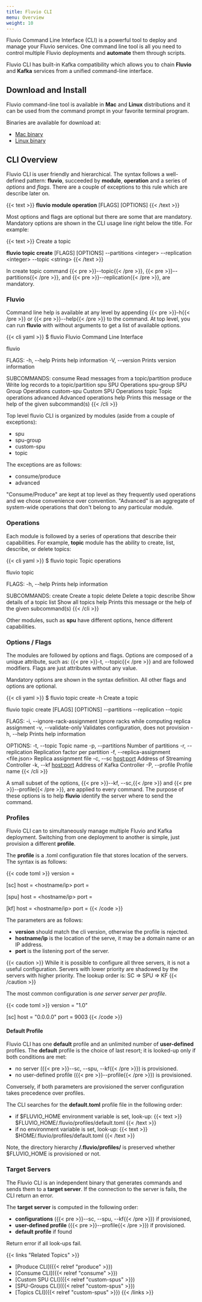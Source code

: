 ```yaml
---
title: Fluvio CLI
menu: Overview
weight: 10
---
```


Fluvio Command Line Interface (CLI) is a powerful tool to deploy and manage your Fluvio services. One command line tool is all you need to control multiple Fluvio deployments and __automate__ them through scripts.  

Fluvio CLI has built-in Kafka compatibility which allows you to chain  __Fluvio__ and __Kafka__ services from a unified command-line interface.

## Download and Install

Fluvio command-line tool is available in __Mac__ and __Linux__ distributions and it can be used from the command prompt in your favorite terminal program.  

Binaries are available for download at:

* [Mac binary](http://github.com/infinyon)
* [Linux binary](http://github.com/infinyon)


## CLI Overview

Fluvio CLI is user friendly and hierarchical. The syntax follows a well-defined pattern: __fluvio__, succeeded by __module__, __operation__ and a series of _options_ and _flags_. There are a couple of exceptions to this rule which are describe later on.


{{< text >}}
<strong>fluvio module operation</strong> [FLAGS] [OPTIONS]
{{< /text >}}

Most options and flags are optional but there are some that are mandatory. Mandatory options are shown in the CLI usage line right below the title. For example:

{{< text >}}
Create a topic

<strong>fluvio topic create</strong> [FLAGS] [OPTIONS] --partitions &lt;integer&gt; --replication &lt;integer&gt; --topic &lt;string&gt;
{{< /text >}}

In create topic command {{< pre >}}--topic{{< /pre >}}, {{< pre >}}--partitions{{< /pre >}}, and {{< pre >}}--replication{{< /pre >}}, are mandatory.

### Fluvio

Command line help is available at any level by appending {{< pre >}}-h{{< /pre >}} or {{< pre >}}--help{{< /pre >}} to the command. At top level, you can run __fluvio__ with without arguments to get a list of available options.

{{< cli yaml >}}
$ fluvio 
Fluvio Command Line Interface

fluvio <SUBCOMMAND>

FLAGS:
    -h, --help       Prints help information
    -V, --version    Prints version information

SUBCOMMANDS:
    consume       Read messages from a topic/partition
    produce       Write log records to a topic/partition
    spu           SPU Operations
    spu-group     SPU Group Operations
    custom-spu    Custom SPU Operations
    topic         Topic operations
    advanced      Advanced operations
    help          Prints this message or the help of the given subcommand(s)
{{< /cli >}}

Top level fluvio CLI is organized by modules (aside from a couple of exceptions):

* spu
* spu-group
* custom-spu
* topic

The exceptions are as follows:

* consume/produce
* advanced

"Consume/Produce" are kept at top level as they frequently used operations and we chose convenience over convention. "Advanced" is an aggregate of system-wide operations that don't belong to any particular module.

### Operations

Each module is followed by a series of operations that describe their capabilities. For example, __topic__ module has the ability to create, list, describe, or delete topics:

{{< cli yaml >}}
$ fluvio topic
Topic operations

fluvio topic <SUBCOMMAND>

FLAGS:
    -h, --help    Prints help information

SUBCOMMANDS:
    create      Create a topic
    delete      Delete a topic
    describe    Show details of a topic
    list        Show all topics
    help        Prints this message or the help of the given subcommand(s)
{{< /cli >}}

Other modules, such as __spu__ have different options, hence different capabilities.

### Options / Flags

The modules are followed by options and flags. Options are composed of a unique attribute, such as: {{< pre >}}-t, --topic{{< /pre >}} and are followed modifiers. Flags are just attributes without any value.

Mandatory options are shown in the syntax definition. All other flags and options are optional.

{{< cli yaml >}}
$ fluvio topic create -h
Create a topic

fluvio topic create [FLAGS] [OPTIONS] --partitions <integer> --replication <integer> --topic <string>

FLAGS:
    -i, --ignore-rack-assignment    Ignore racks while computing replica assignment
    -v, --validate-only             Validates configuration, does not provision
    -h, --help                      Prints help information

OPTIONS:
    -t, --topic <string>                    Topic name
    -p, --partitions <integer>              Number of partitions
    -r, --replication <integer>             Replication factor per partition
    -f, --replica-assignment <file.json>    Replica assignment file
    -c, --sc <host:port>                    Address of Streaming Controller
    -k, --kf <host:port>                    Address of Kafka Controller
    -P, --profile <profile>                 Profile name
{{< /cli >}}

A small subset of the options, {{< pre >}}--kf, --sc,{{< /pre >}} and {{< pre >}}--profile{{< /pre >}}, are applied to every command. The purpose of these options is to help __fluvio__ identify the server where to send the command.

### Profiles

Fluvio CLI can to simultaneously manage multiple Fluvio and Kafka deployment. Switching from one deployment to another is simple, just provision a different __profile__. 

The __profile__ is a .toml configuration file that stores location of the servers. The syntax is as follows:

{{< code toml >}}
version = <profiles-version>

[sc]
host = <hostname/ip>
port = <port>

[spu]
host = <hostname/ip>
port = <port>

[kf]
host = <hostname/ip>
port = <port>
{{< /code >}}

The parameters are as follows:

* __version__ should match the cli version, otherwise the profile is rejected.
* __hostname/ip__ is the location of the serve, it may be a domain name or an IP address.
* __port__ is the listening port of the server.

{{< caution >}}
While it is possible to configure all three servers, it is not a useful configuration. Servers with lower priority are shadowed by the servers with higher priority. The lookup order is: SC => SPU => KF
{{< /caution >}}

The most common configuration is _one server server per profile_.

{{< code toml >}}
version = "1.0"

[sc]
host = "0.0.0.0"
port = 9003
{{< /code >}}

#### Default Profile

Fluvio CLI has one __default__ profile and an unlimited number of __user-defined__ profiles. The __default__ profile is the choice of last resort; it is looked-up only if both conditions are met:

* no server ({{< pre >}}--sc, --spu, --kf{{< /pre >}}) is provisioned.
* no user-defined profile ({{< pre >}}--profile{{< /pre >}}) is provisioned.

Conversely, if both parameters are provisioned the server configuration takes precedence over profiles. 

The CLI searches for the __default.toml__ profile file in the following order: 

* if $FLUVIO_HOME environment variable is set, look-up:
    {{< text >}}
    $FLUVIO_HOME/.fluvio/profiles/default.toml
    {{< /text >}}
* if no environment variable is set, look-up:
    {{< text >}}
    $HOME/.fluvio/profiles/default.toml 
    {{< /text >}}

Note, the directory hierarchy  __/.fluvio/profiles/__ is preserved whether $FLUVIO_HOME is provisioned or not.

### Target Servers

The Fluvio CLI is an independent binary that generates commands and sends them to a __target server__. If the connection to the server is fails, the CLI return an error.

The __target server__ is computed in the following order:

* __configurations__ ({{< pre >}}--sc, --spu, --kf{{< /pre >}}) if provisioned,
* __user-defined profile__ ({{< pre >}}--profile{{< /pre >}}) if provisioned.
* __default profile__ if found

Return error if all look-ups fail.

{{< links "Related Topics" >}}
* [Produce CLI]({{< relref "produce" >}})
* [Consume CLI]({{< relref "consume" >}})
* [Custom SPU CLI]({{< relref "custom-spus" >}})
* [SPU-Groups CLI]({{< relref "custom-spus" >}})
* [Topics CLI]({{< relref "custom-spus" >}})
{{< /links >}}

